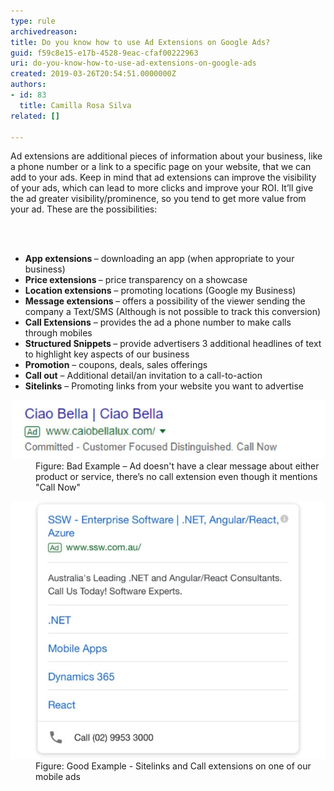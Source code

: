 ```yaml
---
type: rule
archivedreason: 
title: Do you know how to use Ad Extensions on Google Ads?
guid: f59c8e15-e17b-4528-9eac-cfaf00222963
uri: do-you-know-how-to-use-ad-extensions-on-google-ads
created: 2019-03-26T20:54:51.0000000Z
authors:
- id: 83
  title: Camilla Rosa Silva
related: []

---
```



<p class="ssw15-rteElement-P">Ad extensions are additional pieces of information about your business, like a phone number or a link to a specific page on your website, that we can add to your ads. Keep in mind that ad extensions can improve the visibility of your ads, which can lead to more clicks and improve your ROI. It’ll give the ad greater visibility/prominence, so you tend to get more value from your ad. These are the possibilities:<br></p>
<br><excerpt class='endintro'></excerpt><br>
<ul><li> 
      <b>App extensions </b>– downloading an app (when appropriate to your business)<br></li><li> 
      <b>Price extensions </b>– price transparency on a showcase</li><li> 
      <b>Location extensions</b> – promoting locations (Google my Business)</li><li> 
      <b>Message extensions </b>– offers a possibility of the viewer sending the company a Text/SMS (Although is not possible to track this conversion)</li><li> 
      <b>Call Extensions</b> – provides the ad a phone number to make calls through mobiles</li><li> 
      <b>Structured Snippets </b>– provide advertisers 3 additional headlines of text to highlight key aspects of our business</li><li> 
      <b>Promotion</b> – coupons, deals, sales offerings</li><li> 
      <b>Call out</b> – Additional detail/an invitation to a call-to-action</li><li> 
      <b>Sitelinks</b> – Promoting links from your website you want to advertise</li></ul><dl class="badImage"><dt>
      <img src="google-ad-no-ad-extension.jpg" alt="google-ad-no-ad-extension.jpg" />
   </dt><dd>Figure: Bad Example – Ad doesn't have a clear message about either product or service, there’s no call extension even though it mentions "Call Now"​<br></dd></dl><dl class="goodImage"><dt><img src="google-ad-extension.jpg" alt="google-ad-extension.jpg" />​<br></dt><dd>Figure: Good Example - Sitelinks and Call extensions on one of our mobile ads​</dd></dl>​


